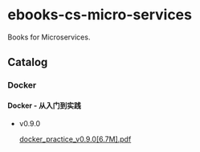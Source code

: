 # ebooks-cs-micro-services

Books for Microservices.

## Catalog

### Docker

#### Docker - 从入门到实践

* v0.9.0

    [docker\_practice\_v0.9.0[6.7M].pdf](https://github.com/lj1218/ebooks-cs-micro-services/raw/master/books/Docker/docker_practice_v0.9.0[6.7M].pdf)
